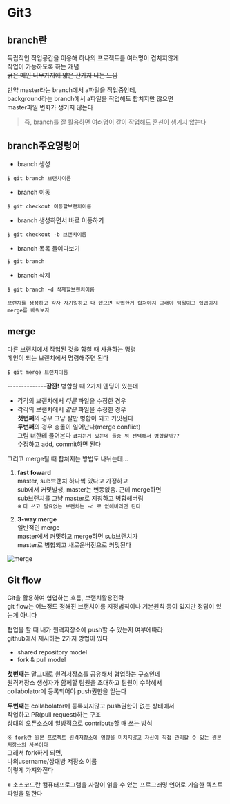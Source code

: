 # Git3

## **branch란**

독립적인 작업공간을 이용해 하나의 프로젝트를 여러명이 겹치지않게  
작업이 가능하도록 하는 개념  
~~굵은 메인 나무가지에 얇은 잔가지 나는 느낌~~

만약 master라는 branch에서 a파일을 작업중인데,  
background라는 branch에서 a파일을 작업해도 합치지만 않으면  
master파일 변화가 생기지 않는다

> 즉, branch를 잘 활용하면 여러명이 같이 작업해도 혼선이 생기지 않는다

## **branch주요명령어**

- branch 생성

```
$ git branch 브랜치이름
```

- branch 이동

```
$ git checkout 이동할브랜치이름
```

- branch 생성하면서 바로 이동하기

```
$ git checkout -b 브랜치이름
```

- branch 목록 들여다보기

```
$ git branch
```

- branch 삭제

```
$ git branch -d 삭제할브랜치이름
```

`브랜치를 생성하고 각자 자기일하고 다 했으면 작업한거 합쳐야지 그래야 팀웍이고 협업이지 merge를 배워보자`

## **merge**

다른 브랜치에서 작업된 것을 합칠 때 사용하는 명령  
메인이 되는 브랜치에서 명령해주면 된다

```
$ git merge 브랜치이름
```

--------------**잠깐!** 병합할 때 2가지 엔딩이 있는데

- 각각의 브랜치에서 _다른_ 파일을 수정한 경우
- 각각의 브랜치에서 _같은_ 파일을 수정한 경우  
  **첫번째**의 경우 그냥 잘만 병합이 되고 커밋된다  
  **두번째**의 경우 충돌이 일어난다(merge conflict)  
  그럼 너한테 물어본다 `겹치는거 있는데 둘중 뭐 선택해서 병합할까??`  
  수정하고 add, commit하면 된다

그리고 merge될 때 합쳐지는 방법도 나뉘는데...

1. **fast foward**  
   master, sub브랜치 하나씩 있다고 가정하고  
   sub에서 커밋발생, master는 변동없음. 근데 merge하면  
   sub브랜치를 그냥 master로 지칭하고 병합해버림  
   ※ `다 쓰고 필요없는 브랜치는 -d 로 없애버리면 된다`

2. **3-way merge**  
   일반적인 merge  
   master에서 커밋하고 merge하면 sub브랜치가  
   master로 병합되고 새로운버전으로 커밋된다

![merge](https://user-images.githubusercontent.com/81945553/168601450-84fa6d7d-f272-4afb-8ded-a8563599aa0c.png)

## **Git flow**

Git을 활용하여 협업하는 흐름, 브랜치활용전략  
git flow는 어느정도 정해진 브랜치이름 지정법칙이나 기본원칙 등이 있지만 정답이 있는게 아니다

협업을 할 때 내가 원격저장소에 push할 수 있는지 여부에따라  
github에서 제시하는 2가지 방법이 있다

- shared repository model
- fork & pull model

**첫번째**는 말그대로 원격저장소를 공유해서 협업하는 구조인데  
원격저장소 생성자가 함께할 팀원을 초대하고 팀원이 수락해서  
collabolator에 등록되어야 push권한을 얻는다

**두번째**는 collabolator에 등록되지않고 push권한이 없는 상태에서  
작업하고 PR(pull request)하는 구조  
상대의 오픈소스에 일방적으로 contribute할 때 쓰는 방식

`※ fork란 원본 프로젝트 원격저장소에 영향을 미치지않고 자신이 직접 관리할 수 있는 원본저장소의 사본이다`  
그래서 fork하게 되면,  
나의username/상대방 저장소 이름  
이렇게 가져와진다

※ 소스코드란 컴퓨터프로그램을 사람이 읽을 수 있는 프로그래밍 언어로 기술한 텍스트 파일을 말한다
